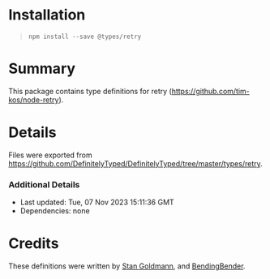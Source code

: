 # Installation
> `npm install --save @types/retry`

# Summary
This package contains type definitions for retry (https://github.com/tim-kos/node-retry).

# Details
Files were exported from https://github.com/DefinitelyTyped/DefinitelyTyped/tree/master/types/retry.

### Additional Details
 * Last updated: Tue, 07 Nov 2023 15:11:36 GMT
 * Dependencies: none

# Credits
These definitions were written by [Stan Goldmann](https://github.com/krenor), and [BendingBender](https://github.com/BendingBender).
